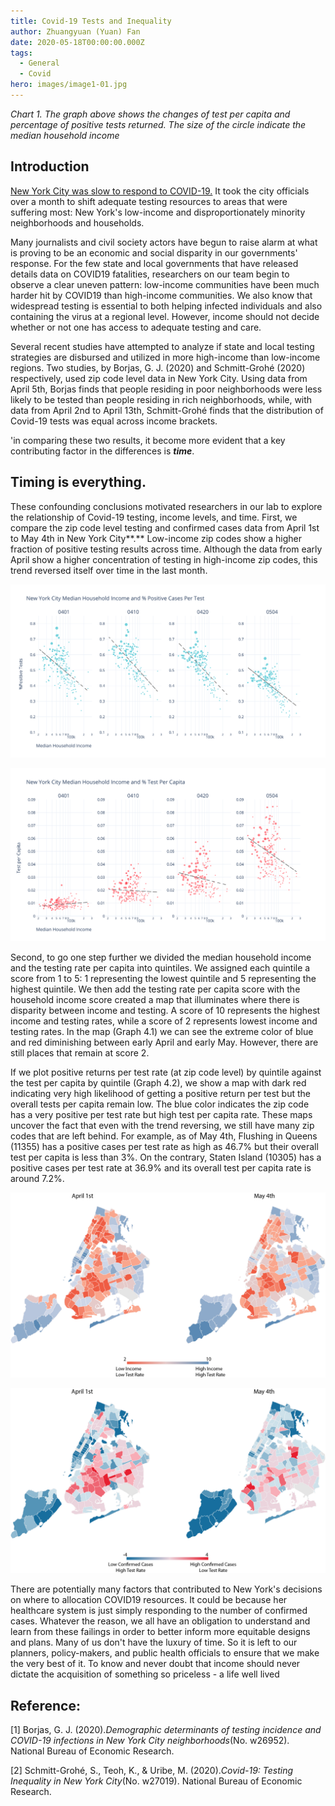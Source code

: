 ```yaml
---
title: Covid-19 Tests and Inequality
author: Zhuangyuan (Yuan) Fan
date: 2020-05-18T00:00:00.000Z
tags:
  - General
  - Covid
hero: images/image1-01.jpg
---
```

*Chart 1. The graph above shows the changes of test per capita and percentage of positive tests returned. The size of the circle indicate the median household income*

## Introduction

[New York City was slow to respond to COVID-19.](https://www.newyorker.com/magazine/2020/05/04/seattles-leaders-let-scientists-take-the-lead-new-yorks-did-not) It took the city officials over a month to shift adequate testing resources to areas that were suffering most: New York's low-income and disproportionately minority neighborhoods and households. 

Many journalists and civil society actors have begun to raise alarm at what is proving to be an economic and social disparity in our governments' response. For the few state and local governments that have released details data on COVID19 fatalities, researchers on our team begin to observe a clear uneven pattern: low-income communities have been much harder hit by COVID19 than high-income communities.  We also know that widespread testing is essential to both helping infected individuals and also containing the virus at a regional level. However, income should not decide whether or not one has access to adequate testing and care.  

Several recent studies have attempted to analyze if state and local testing strategies are disbursed and utilized in more high-income than low-income regions.  Two studies, by Borjas, G. J. (2020) and Schmitt-Grohé (2020) respectively, used zip code level data in New York City. Using data from April 5th, Borjas finds that people residing in poor neighborhoods were less likely to be tested than people residing in rich neighborhoods, while, with data from April 2nd to April 13th, Schmitt-Grohé finds that the distribution of Covid-19 tests was equal across income brackets. 

'in comparing these two results, it become more evident that a key contributing factor in the differences is ***time***.

## Timing is everything.

These confounding conclusions motivated researchers in our lab to explore the relationship of Covid-19 testing, income levels, and time. First, we compare the zip code level testing and confirmed cases data from April 1st to May 4th in New York City**.** Low-income zip codes show a higher fraction of positive testing results across time. Although the data from early April show a higher concentration of testing in high-income zip codes, this trend reversed itself over time in the last month.

![](images/image2.png "New York City Median Household Income and % Positive Cases Per Test")

![](images/image4.png "New York City Median Household Income and Test Per Capita ")

Second, to go one step further we divided the median household income and the testing rate per capita into quintiles. We assigned each quintile a score from 1 to 5: 1 representing the lowest quintile and 5 representing the highest quintile. We then add the testing rate per capita score with the household income score created a map that illuminates where there is disparity between income and testing. A score of 10 represents the highest income and  testing rates, while a score of 2 represents lowest income and testing rates. In the map (Graph 4.1) we can see the extreme color of blue and red diminishing between early April and early May. However, there are still places that remain at score 2.

If we plot positive returns per test rate (at zip code level) by quintile against the test per capita by quintile (Graph 4.2), we show a map with dark red indicating very high likelihood of getting a positive return per test but the overall tests per capita remain low. The blue color indicates the zip code has a very positive per test rate but high test per capita rate. These maps uncover the fact that even with the trend reversing, we still have many zip codes that are left behind. For example, as of May 4th, Flushing in Queens (11355) has a positive cases per test rate as high as 46.7% but their overall test per capita is less than 3%. On the contrary, Staten Island (10305) has a positive cases per test rate at 36.9% and its overall test per capita rate is around 7.2%. 

![](images/mapforweb1.png "Income + Testing Rate Score")

![](images/mapforweb2.png "Positive per test rate vs. Test per capita")

There are potentially many factors that contributed to New York's decisions on where to allocation COVID19 resources. It could be because her healthcare system is just simply responding to the number of confirmed cases. Whatever the reason, we all have an obligation to understand and learn from these failings in order to better inform more equitable designs and plans. Many of us don't have the luxury of time. So it is left to our planners, policy-makers, and public health officials to ensure that we make the very best of it. To know and never doubt that income should never dictate the acquisition of something so priceless - a life well lived

## Reference:


\[1] Borjas, G. J. (2020).*Demographic determinants of testing incidence and COVID-19 infections in New York City neighborhoods*(No. w26952). National Bureau of Economic Research.

\[2] Schmitt-Grohé, S., Teoh, K., & Uribe, M. (2020).*Covid-19: Testing Inequality in New York City*(No. w27019). National Bureau of Economic Research.